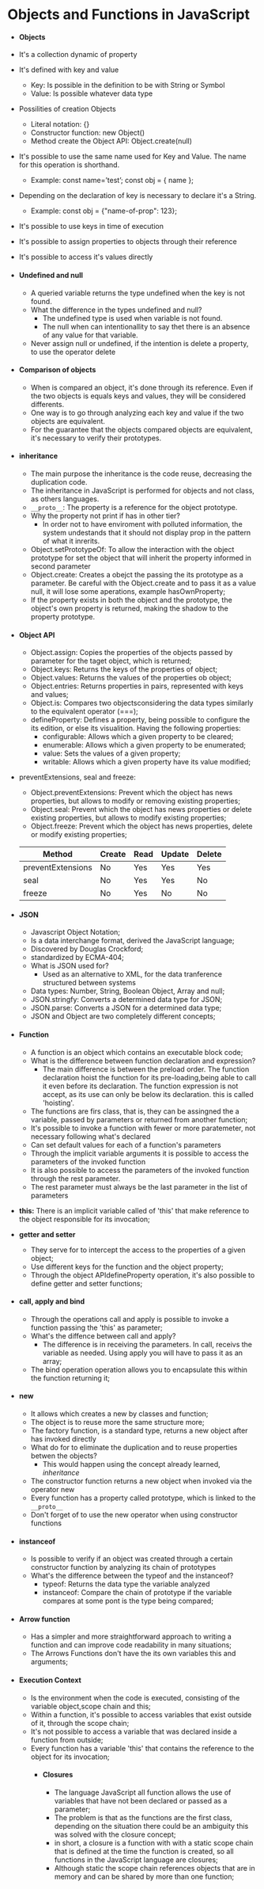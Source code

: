 # Objects and Functions in JavaScript

- #### Objects
 - It's a collection dynamic of property
 - It's defined with key and value
   - Key: Is possible in the definition to be with String or Symbol
   - Value: Is possible whatever data type
 - Possilities of creation Objects
   - Literal notation: {}
   - Constructor function: new Object()
   - Method create the Object API: Object.create(null)
 - It's possible to use the same name used for Key and Value. The name for this operation is shorthand.
   - Example:  const name=’test’; const obj = { name };
 - Depending on the declaration of key is necessary to declare it's a String.
   - Example: const obj = {"name-of-prop": 123};
 - It's possible to use keys in time of execution
 - It's possible to assign properties to objects through their reference
 - It's possible to access it's values directly
 - #### Undefined and null
   - A queried variable returns the type undefined when the key is not found.
   - What the difference in the types undefined and null?
     - The undefined type is used when variable is not found.
     - The null when can intentionallity to say thet there is an absence of any value for that variable.
   - Never assign null or undefined, if the intention is delete a property, to use the operator delete
 - #### Comparison of objects
   - When is compared an object, it's done through its reference. Even if the two objects is equals keys and values, they will be considered differents.
   - One way is to go through analyzing each key and value if the two objects are equivalent.
   - For the guarantee that the objects compared objects are equivalent, it's necessary to verify their prototypes.
 - #### inheritance
   - The main purpose the inheritance is the code reuse, decreasing the duplication code.
   - The inheritance in JavaScript is performed for objects and not class, as others languages.
   - `__proto__`: The property is a reference for the object prototype.
   - Why the property not print if has in other tier?
     - In order not to have enviroment with polluted information, the system undestands that it should not display prop in the pattern of what it inrerits.
   - Object.setPrototypeOf: To allow the interaction with the object prototype for set the object that will inherit the property informed in second parameter
   - Object.create: Creates a obejct the passing the its prototype as a parameter. Be careful with the Object.create and to pass it as a value null, it will lose some aperations, example hasOwnProperty;
   - If the property exists in both the object and the prototype, the object's own property is returned, making the shadow to the property prototype.
 - #### Object API
   - Object.assign: Copies the properties of the objects passed by parameter for the taget object, which is returned;
   - Object.keys: Returns the keys of the properties of object;
   - Object.values: Returns the values of the properties ob object;
   - Object.entries: Returns properties in pairs, represented with keys and values;
   - Object.is: Compares two objectsconsidering the data types similarly to the equivalent operator (===);
   - defineProperty: Defines a property, being possible to configure the its edition, or else its visualition. Having the following properties:
     - configurable: Allows which a given property to be cleared;
     - enumerable: Allows which a given property to be enumerated;
     - value: Sets the values of a given property;
     - writable: Allows which a given property have its value modified;
  - preventExtensions, seal and freeze:
     - Object.preventExtensions: Prevent which the object has news properties, but allows to modify or removing existing properties;
     - Object.seal: Prevent which the object has news properties or delete existing properties, but allows to modify existing properties;
     - Object.freeze: Prevent which the object has news properties, delete or modify existing properties;
 
 
     | Method | Create | Read | Update | Delete |
     | ------ | ------ | ------ | ------ | ------ |
     | preventExtensions | No | Yes | Yes | Yes |
     | seal | No | Yes | Yes | No |
     | freeze | No | Yes | No | No |

 - #### JSON
   - Javascript Object Notation;
   - Is a data interchange format, derived the JavaScript language;
   - Discovered by Douglas Crockford;
   - standardized by ECMA-404;
   - What is JSON used for?
     - Used as an alternative to XML, for the data tranference structured between systems
   - Data types: Number, String, Boolean Object, Array and null;
   - JSON.stringfy: Converts a determined data type for JSON;
   - JSON.parse: Converts a JSON for a determined data type;
   - JSON and Object are two completely different concepts;
 - #### Function
   - A function is an object which contains an executable block code;
   - What is the difference between function declaration and expression?
     - The main difference is between the preload order. The function declaration hoist the function for its pre-loading,being able to call it even before its declaration. The function expression is not accept, as its use can only be below its declaration. this is called 'hoisting'.
   - The functions are firs class, that is, they can be assingned the a variable, passed by parameters or returned from another function;
   - It's possible to invoke a function with fewer or more paratemeter, not necessary following what's declared
   - Can set default values for each of a function's parameters
   - Through the implicit variable arguments it is possible to access the parameters of the invoked function
   - It is also possible to access the parameters of the invoked function through the rest parameter.
   - The rest parameter must always be the last parameter in the list of parameters
 - __this:__ There is an implicit variable called of 'this' that make reference to the object responsible for its invocation;
 - __getter and setter__
   - They serve for to intercept the access to the properties of a given object;
   - Use different keys for the function and the object property;
   - Through the object APIdefineProperty operation, it's also possible to define getter and setter functions;
 - #### call, apply and bind
   - Through the operations call and apply is possible to invoke a function passing the 'this' as parameter;
   - What's the diffence between call and apply?
     - The difference is in receiving the parameters. In call, receivs the variable as needed. Using apply you will have to pass it as an array;
   - The bind operation operation allows you to encapsulate this within the function returning it;
 - #### new 
   - It allows which creates a new by classes and function;
   - The object is to reuse more the same structure more;
   - The factory function, is a standard type, returns a new object after has invoked directly
   - What do for to eliminate the duplication and to reuse properties betwen the objects?
     - This would happen using the concept already learned, *inheritance*
   - The constructor function returns a new object when invoked via the operator new
   - Every function has a property called prototype, which is linked to the `__proto__`
   - Don't forget of to use the new operator when using constructor functions
 - #### instanceof
   - Is possible to verify if an object was created through a certain constructor function by analyzing its chain of prototypes
   - What's the difference between the typeof and the instanceof?
     - typeof: Returns the data type the variable analyzed
     - instanceof: Compare the chain of prototype if the variable compares at some pont is the type being compared;
 - #### Arrow function
   - Has a simpler and more straightforward approach to writing a function and can improve code readability in many situations;
   - The Arrows Functions don't have the its own variables this and arguments;
 - #### Execution Context
   - Is the environment when the code is executed, consisting of the variable object,scope chain and this;
   - Within a function, it's possible to access variables that exist outside of it, through the scope chain;
   - It's not possible to access a variable that was declared inside a function from outside;
   - Every function has a variable 'this' that contains the reference to the object for its invocation;
     - #### Closures
       - The language JavaScript all function allows the use of variables that have not been declared or passed as a parameter;
       - The problem is that as the functions are the first class, depending on the situation there could be an ambiguity this was solved with the closure concept;
       - in short, a closure is a function with with a static scope chain that is defined at the time the function is created, so all functions in the JavaScript language are closures;
       - Although static the scope chain references objects that are in memory and can be shared by more than one function;
